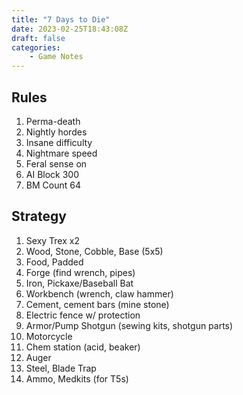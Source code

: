 ```yaml
---
title: "7 Days to Die"
date: 2023-02-25T18:43:08Z
draft: false
categories:
    - Game Notes
---
```


## Rules

1. Perma-death
2. Nightly hordes
3. Insane difficulty
4. Nightmare speed
5. Feral sense on
6. AI Block 300
7. BM Count 64

## Strategy

1. Sexy Trex x2
2. Wood, Stone, Cobble, Base (5x5)
3. Food, Padded
4. Forge (find wrench, pipes)
5. Iron, Pickaxe/Baseball Bat
6. Workbench (wrench, claw hammer)
7. Cement, cement bars (mine stone)
8. Electric fence w/ protection
9. Armor/Pump Shotgun (sewing kits, shotgun parts)
10. Motorcycle
11. Chem station (acid, beaker)
12. Auger
13. Steel, Blade Trap
14. Ammo, Medkits (for T5s)

